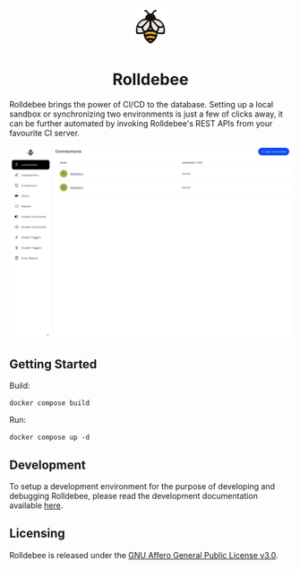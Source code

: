 <!-- markdownlint-disable MD033 MD041 -->
<p align="center">
  <img height="70" src="assets/brand.svg"/>
  <h1 align="center">Rolldebee</h1>
</p>

Rolldebee brings the power of CI/CD to the database. Setting up a local sandbox or synchronizing two environments is just a few of clicks away, it can be further automated by invoking Rolldebee's REST APIs from your favourite CI server.

![](./assets/screencast.gif)

## Getting Started

Build:

```shell
docker compose build
```

Run:

```shell
docker compose up -d
```

## Development

To setup a development environment for the purpose of developing and debugging Rolldebee, please read the development documentation available [here](DEVELOPMENT.md).

## Licensing

Rolldebee is released under the [GNU Affero General Public License v3.0](./LICENSE).
